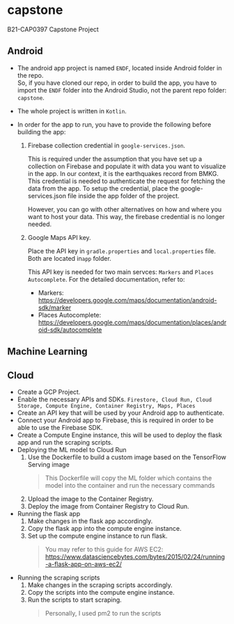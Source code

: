 # capstone
B21-CAP0397 Capstone Project

## Android
- The android app project is named ``ENDF``, located inside Android folder in the repo.  
So, if you have cloned our repo, in order to build the app, you have to import the ``ENDF`` folder into the Android Studio, not the parent repo folder: ``capstone``.

- The whole project is written in ``Kotlin``.
- In order for the app to run, you have to provide the following before building the app:  
	1. Firebase collection credential in ``google-services.json``.  
	
		This is required under the assumption that you have set up a collection on Firebase and populate it with data you want to visualize in the app. In our context,  it is the earthquakes record from BMKG. This credential is needed to authenticate the request for fetching the data from the app. To setup the credential, place the google-services.json file inside the app folder of the project.  
		
		However, you can go with other alternatives on how and where you want to host your data. This way, the firebase credential is no longer needed.
		
	2. Google Maps API key.  
	
		Place the API key in ``gradle.properties`` and ``local.properties`` file. Both are located in``app`` folder.  
	
		This API key is needed for two main servces: ``Markers`` and ``Places Autocomplete``. For the detailed documentation, refer to:
		- Markers: https://developers.google.com/maps/documentation/android-sdk/marker
		- Places Autocomplete: https://developers.google.com/maps/documentation/places/android-sdk/autocomplete

	

## Machine Learning

## Cloud
- Create a GCP Project.
- Enable the necessary APIs and SDKs.
``Firestore, Cloud Run, Cloud Storage, Compute Engine, Container Registry, Maps, Places``
- Create an API key that will be used by your Android app to authenticate.
- Connect your Android app to Firebase, this is required in order to be able to use the Firebase SDK.
- Create a Compute Engine instance, this will be used to deploy the flask app and run the scraping scripts.
- Deploying the ML model to Cloud Run
	1. Use the Dockerfile to build a custom image based on the TensorFlow Serving image
		>This Dockerfile will copy the ML folder which contains the model into the container and run the necessary commands
	2. Upload the image to the Container Registry.
	3. Deploy the image from Container Registry to Cloud Run.
- Running the flask app
	1. Make changes in the flask app accordingly.
	2. Copy the flask app into the compute engine instance.
	3. Set up the compute engine instance to run flask.
		>You may refer to this guide for AWS EC2: https://www.datasciencebytes.com/bytes/2015/02/24/running-a-flask-app-on-aws-ec2/
- Running the scraping scripts
	1. Make changes in the scraping scripts accordingly.
	2. Copy the scripts into the compute engine instance.
	3. Run the scripts to start scraping.
		>Personally, I used pm2 to run the scripts
